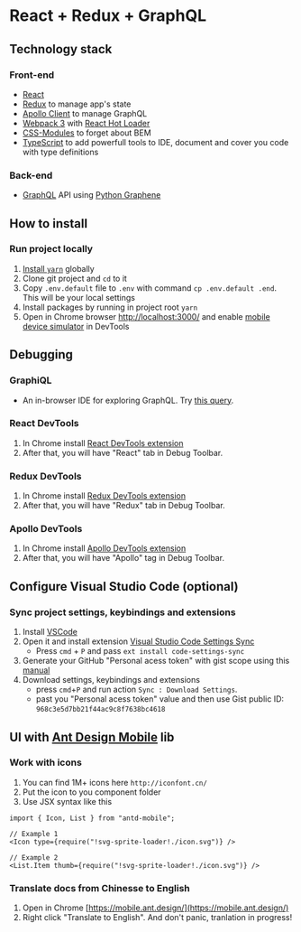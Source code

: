 # React + Redux + GraphQL

## Technology stack

### Front-end

* [React](https://facebook.github.io/react/)
* [Redux](http://redux.js.org/) to manage app's state
* [Apollo Client](http://dev.apollodata.com/) to manage GraphQL
* [Webpack 3](https://webpack.js.org/) with [React Hot Loader](http://gaearon.github.io/react-hot-loader/)
* [CSS-Modules](https://github.com/css-modules/css-modules) to forget about BEM
* [TypeScript](https://www.typescriptlang.org/) to add powerfull tools to IDE, document and cover you code with type definitions

### Back-end

* [GraphQL](http://graphql.org/) API using [Python Graphene](http://graphene-python.org/)

## How to install

### Run project locally

1. [Install `yarn`](https://yarnpkg.com/lang/en/docs/install/) globally
1. Clone git project and `cd` to it
1. Copy `.env.default` file to `.env` with command `cp .env.default .end`. This will be your local settings
1. Install packages by running in project root `yarn`
1. Open in Chrome browser [http://localhost:3000/](http://localhost:3000/) and enable [mobile device simulator](https://developers.google.com/web/tools/chrome-devtools/device-mode/) in DevTools

## Debugging

### GraphiQL

* An in-browser IDE for exploring GraphQL. Try [this query](http://buybag.com.ua/graphiql?query=query%20%7B%0A%20%20allProducts(categoryId%3A62%2C%20first%3A2%2C%20offset%3A0)%20%7B%0A%20%20%20%20total%0A%20%20%20%20products%20%7B%0A%20%20%20%20%20%20category%20%7B%0A%20%20%20%20%20%20%20%20id%0A%20%20%20%20%20%20%20%20name%0A%20%20%20%20%20%20%7D%0A%20%20%20%20%20%20brand%20%7B%0A%20%20%20%20%20%20%20%20id%0A%20%20%20%20%20%20%20%20name%0A%20%20%20%20%20%20%7D%0A%20%20%20%20%20%20images%20%7B%0A%20%20%20%20%20%20%20%20id%0A%20%20%20%20%20%20%20%20src%0A%20%20%20%20%20%20%20%20isTitle%0A%20%20%20%20%20%20%7D%0A%20%20%20%20%09attributes%20%7B%0A%20%20%20%20%20%20%20%20name%0A%20%20%20%20%20%20%20%20values%20%7B%0A%20%20%20%20%20%20%20%20%20%20id%0A%20%20%20%20%20%20%20%20%7D%0A%20%20%20%20%20%20%7D%20%20%20%20%20%20%0A%20%20%20%20%20%20subProducts%20%7B%0A%20%20%20%20%20%20%20%20id%0A%20%20%20%20%20%20%20%20article%0A%20%20%20%20%20%20%20%20attributes%20%7B%0A%20%20%20%20%20%20%20%20%20%20name%0A%20%20%20%20%20%20%20%20%20%20values%20%7B%0A%20%20%20%20%20%20%20%20%20%20%20%20id%0A%20%20%20%20%20%20%20%20%20%20%20%20name%0A%20%20%20%20%20%20%20%20%20%20%7D%0A%20%20%20%20%20%20%20%20%7D%0A%20%20%20%20%20%20%7D%0A%20%20%20%20%7D%0A%20%20%7D%0A%7D&variables=).

### React DevTools

1. In Chrome install [React DevTools extension](https://chrome.google.com/webstore/detail/react-developer-tools/fmkadmapgofadopljbjfkapdkoienihi)
1. After that, you will have "React" tab in Debug Toolbar.

### Redux DevTools

1. In Chrome install [Redux DevTools extension](https://chrome.google.com/webstore/detail/redux-devtools/lmhkpmbekcpmknklioeibfkpmmfibljd)
1. After that, you will have "Redux" tab in Debug Toolbar.

### Apollo DevTools

1. In Chrome install [Apollo DevTools extension](https://chrome.google.com/webstore/detail/apollo-client-developer-t/jdkknkkbebbapilgoeccciglkfbmbnfm)
1. After that, you will have "Apollo" tag in Debug Toolbar.

## Configure Visual Studio Code (optional)

### Sync project settings, keybindings and extensions

1. Install [VSCode ](https://code.visualstudio.com/)
1. Open it and install extension [Visual Studio Code Settings Sync](https://marketplace.visualstudio.com/items?itemName=Shan.code-settings-sync)
    * Press `cmd` + `P` and pass `ext install code-settings-sync`
1. Generate your GitHub "Personal acess token" with gist scope using this [manual](https://marketplace.visualstudio.com/items?itemName=Shan.code-settings-sync#steps-to-get-the-github-key)
1. Download settings, keybindings and extensions
    * press `cmd`+`P` and run action `Sync : Download Settings`.
    * past you "Personal acess token" value and then use Gist public ID: `968c3e5d7bb21f44ac9c8f7638bc4618`

## UI with [Ant Design Mobile](https://mobile.ant.design/) lib

### Work with icons

1. You can find 1M+ icons here `http://iconfont.cn/`
1. Put the icon to you component folder
1. Use JSX syntax like this

```JSX
import { Icon, List } from "antd-mobile";

// Example 1
<Icon type={require("!svg-sprite-loader!./icon.svg")} />

// Example 2
<List.Item thumb={require("!svg-sprite-loader!./icon.svg")} />

```

### Translate docs from Chinesse to English

1. Open in Chrome [https://mobile.ant.design/](https://mobile.ant.design/)
1. Right click "Translate to English". And don't panic, tranlation in progress!
